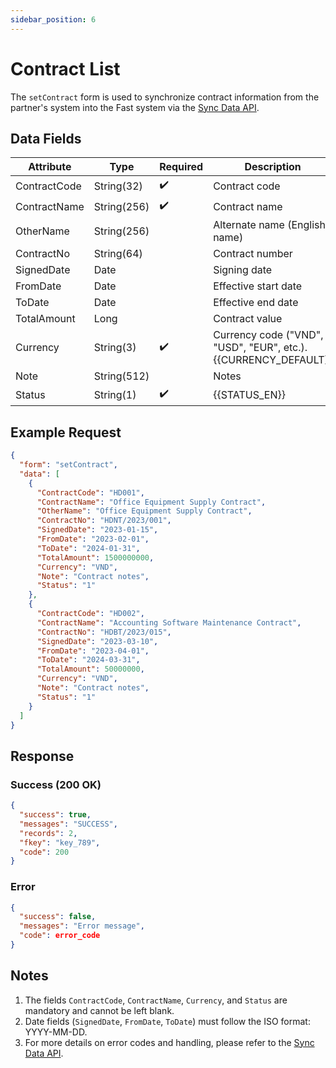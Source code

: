 ```yaml
---
sidebar_position: 6
---
```


# Contract List

The `setContract` form is used to synchronize contract information from the partner's system into the Fast system via the [Sync Data API](../sync-data).

## Data Fields

| Attribute     | Type        | Required | Description                              |
|---------------|-------------|----------|------------------------------------------|
| ContractCode  | String(32)  | ✔️       | Contract code                            |
| ContractName  | String(256) | ✔️       | Contract name                            |
| OtherName     | String(256) |          | Alternate name (English name)           |
| ContractNo    | String(64)  |          | Contract number                          |
| SignedDate    | Date        |          | Signing date                             |
| FromDate      | Date        |          | Effective start date                     |
| ToDate        | Date        |          | Effective end date                       |
| TotalAmount   | Long        |          | Contract value                           |
| Currency      | String(3)   | ✔️       | Currency code ("VND", "USD", "EUR", etc.).<br/>{{CURRENCY_DEFAULT}}<br/>|
| Note          | String(512) |          | Notes                                    |
| Status        | String(1)   | ✔️      | {{STATUS_EN}}|

## Example Request

```json
{
  "form": "setContract",
  "data": [
    {
      "ContractCode": "HD001",
      "ContractName": "Office Equipment Supply Contract",
      "OtherName": "Office Equipment Supply Contract",
      "ContractNo": "HDNT/2023/001",
      "SignedDate": "2023-01-15",
      "FromDate": "2023-02-01",
      "ToDate": "2024-01-31",
      "TotalAmount": 1500000000,
      "Currency": "VND",
      "Note": "Contract notes",
      "Status": "1"
    },
    {
      "ContractCode": "HD002",
      "ContractName": "Accounting Software Maintenance Contract",
      "ContractNo": "HDBT/2023/015",
      "SignedDate": "2023-03-10",
      "FromDate": "2023-04-01",
      "ToDate": "2024-03-31",
      "TotalAmount": 50000000,
      "Currency": "VND",
      "Note": "Contract notes",
      "Status": "1"
    }
  ]
}
```

## Response

### Success (200 OK)

```json
{
  "success": true,
  "messages": "SUCCESS",
  "records": 2,
  "fkey": "key_789",
  "code": 200
}
```

### Error

```json
{
  "success": false,
  "messages": "Error message",
  "code": error_code
}
```

## Notes

1. The fields `ContractCode`, `ContractName`, `Currency`, and `Status` are mandatory and cannot be left blank.
2. Date fields (`SignedDate`, `FromDate`, `ToDate`) must follow the ISO format: YYYY-MM-DD.
3. For more details on error codes and handling, please refer to the [Sync Data API](../sync-data).